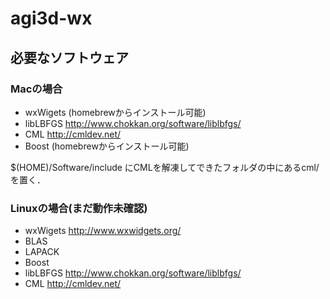 agi3d-wx
========
## 必要なソフトウェア  

### Macの場合  

* wxWigets (homebrewからインストール可能)  
* libLBFGS http://www.chokkan.org/software/liblbfgs/  
* CML http://cmldev.net/  
* Boost (homebrewからインストール可能)

$(HOME)/Software/include にCMLを解凍してできたフォルダの中にあるcml/を置く．

### Linuxの場合(まだ動作未確認)  

* wxWigets http://www.wxwidgets.org/  
* BLAS  
* LAPACK  
* Boost
* libLBFGS http://www.chokkan.org/software/liblbfgs/  
* CML http://cmldev.net/  

